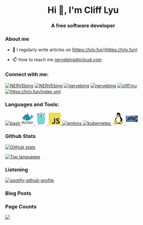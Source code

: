 <h1 align="center">Hi 👋, I'm Cliff Lyu</h1>
<h3 align="center">A free software developer</h3>

### About me

- 📝 I regularly write articles on [https://lvlv.fun](https://lvlv.fun)

- 📫 How to reach me [nervebing@icloud.com](mailto:nervebing@icloud.com)

### Connect with me:

<a href="https://github.com/NERVEbing" target="blank"><img align="center" src="https://raw.githubusercontent.com/rahuldkjain/github-profile-readme-generator/master/src/images/icons/Social/github.svg" alt="NERVEbing" height="30" width="40" /></a>
<a href="https://open.spotify.com/user/31yked4cegrz6ytwlm33ldcqspri" target="blank"><img align="center" src="https://raw.githubusercontent.com/rahuldkjain/github-profile-readme-generator/master/src/images/icons/Social/spotify.svg" alt="NERVEbing" height="30" width="40" /></a>
<a href="https://twitter.com/nervebing" target="blank"><img align="center" src="https://raw.githubusercontent.com/rahuldkjain/github-profile-readme-generator/master/src/images/icons/Social/twitter.svg" alt="nervebing" height="30" width="40" /></a>
<a href="https://fb.com/nervebing" target="blank"><img align="center" src="https://raw.githubusercontent.com/rahuldkjain/github-profile-readme-generator/master/src/images/icons/Social/facebook.svg" alt="nervebing" height="30" width="40" /></a>
<a href="https://instagram.com/cliff.lyu" target="blank"><img align="center" src="https://raw.githubusercontent.com/rahuldkjain/github-profile-readme-generator/master/src/images/icons/Social/instagram.svg" alt="cliff.lyu" height="30" width="40" /></a>
<a href="https://lvlv.fun/index.xml" target="blank"><img align="center" src="https://raw.githubusercontent.com/rahuldkjain/github-profile-readme-generator/master/src/images/icons/Social/rss.svg" alt="https://lvlv.fun/index.xml" height="30" width="40" /></a>

<h3 align="left">Languages and Tools:</h3>
<a href="https://www.gnu.org/software/bash/" target="_blank" rel="noreferrer"> <img src="https://www.vectorlogo.zone/logos/gnu_bash/gnu_bash-icon.svg" alt="bash" width="40" height="40"/> </a>
<a href="https://www.docker.com/" target="_blank" rel="noreferrer"> <img src="https://raw.githubusercontent.com/devicons/devicon/master/icons/docker/docker-original-wordmark.svg" alt="docker" width="40" height="40"/> </a>
<a href="https://golang.org" target="_blank" rel="noreferrer"> <img src="https://raw.githubusercontent.com/devicons/devicon/master/icons/go/go-original.svg" alt="go" width="40" height="40"/> </a>
<a href="https://developer.mozilla.org/en-US/docs/Web/JavaScript" target="_blank" rel="noreferrer"> <img src="https://raw.githubusercontent.com/devicons/devicon/master/icons/javascript/javascript-original.svg" alt="javascript" width="40" height="40"/> </a>
<a href="https://www.jenkins.io" target="_blank" rel="noreferrer"> <img src="https://www.vectorlogo.zone/logos/jenkins/jenkins-icon.svg" alt="jenkins" width="40" height="40"/> </a>
<a href="https://kubernetes.io" target="_blank" rel="noreferrer"> <img src="https://www.vectorlogo.zone/logos/kubernetes/kubernetes-icon.svg" alt="kubernetes" width="40" height="40"/> </a>
<a href="https://www.linux.org/" target="_blank" rel="noreferrer"> <img src="https://raw.githubusercontent.com/devicons/devicon/master/icons/linux/linux-original.svg" alt="linux" width="40" height="40"/> </a>
<a href="https://www.php.net" target="_blank" rel="noreferrer"> <img src="https://raw.githubusercontent.com/devicons/devicon/master/icons/php/php-original.svg" alt="php" width="40" height="40"/> </a>

### Github Stats

[![GitHub stats](https://github-readme-stats.vercel.app/api?username=NERVEbing&show_icons=true&include_all_commits=true&theme=buefy&hide_border=true)](https://github.com/NERVEbing)

[![Top languages](https://github-readme-stats.vercel.app/api/top-langs?username=NERVEbing&layout=compact&theme=buefy&hide_border=true)](https://github.com/NERVEbing)

### Listening

[![spotify-github-profile](https://spotify-github-profile.vercel.app/api/view?uid=31yked4cegrz6ytwlm33ldcqspri&cover_image=true&theme=natemoo-re&bar_color=53b14f&bar_color_cover=false)](https://github.com/kittinan/spotify-github-profile)

### Blog Posts

<!-- BLOG-POST-LIST:START -->
<!-- BLOG-POST-LIST:END -->

### Page Counts

![](https://komarev.com/ghpvc/?username=NERVEbing&label=Profile%20views&color=ff69b4&style=for-the-badge)
